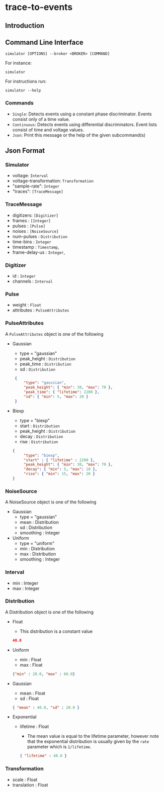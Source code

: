 # trace-to-events

## Introduction

## Command Line Interface

```shell
simulator [OPTIONS] --broker <BROKER> [COMMAND]
```

For instance:

```shell
simulator
```

For instructions run:

```shell
simulator --help
```

### Commands

- `Single`:            Detects events using a constant phase discriminator. Events consist only of a time value.
- `Continuous`:        Detects events using differential discriminators. Event lists consist of time and voltage values.
- `Json`:              Print this message or the help of the given subcommand(s)

## Json Format

### Simulator

- voltage: `Interval`
- voltage-transformation: `Transformation`
- "sample-rate": `Integer`
- "traces": `[TraceMessage]`

### TraceMessage

- digitizers: `[Digitizer]`
- frames : `[Integer]`
- pulses : `[Pulse]`
- noises : `[NoiseSource]`
- num-pulses : `Distribution`
- time-bins : `Integer`
- timestamp : `Timestamp`,
- frame-delay-us : `Integer`,

### Digitizer

- id : `Integer`
- channels : `Interval`

### Pulse

- weight : `Float`
- attributes : `PulseAttributes`

### PulseAttributes

A `PulseAttributes` object is one of the following

- Gaussian
   - type = "gaussian"
   - peak_height : `Distribution`
   - peak_time : `Distribution`
   - sd : `Distribution`

   ```json
    {
        "type": "gaussian",
        "peak_height": { "min": 30, "max": 70 },
        "peak_time": { "lifetime": 2200 },
        "sd": { "min": 5, "max": 20 }
    }
    ```

- Biexp
   - type = "biexp"
   - start : `Distribution`
   - peak_height : `Distribution`
   - decay : `Distribution`
   - rise : `Distribution`

   ```json
   {
        "type": "biexp",
        "start" : { "lifetime" : 2200 },
        "peak_height": { "min": 30, "max": 70 },
        "decay": { "min": 5, "max": 10 },
        "rise": { "min": 15, "max": 20 }
   }
   ```

### NoiseSource

A NoiseSource object is one of the following

- Gaussian
   - type = "gaussian"
   - mean : Distribution
   - sd : Distribution
   - smoothing : Integer
- Uniform
   - type = "uniform"
   - min : Distribution
   - max : Distribution
   - smoothing : Integer

### Interval

- min : Integer
- max : Integer

### Distribution

A Distribution object is one of the following

- Float
   - This distribution is a constant value

   ```json
   40.0
   ```

- Uniform
   - min : Float
   - max : Float

   ```json
   {"min" : 20.0, "max" : 60.0}
   ```

- Gaussian
   - mean : Float
   - sd : Float

   ```json
   { "mean" : 40.0, "sd" : 20.0 }
   ```

- Exponential
   - lifetime : Float
      - The mean value is equal to the lifetime parameter, however note that the exponential distribution is usually given by the `rate` parameter which is `1/lifetime`.

      ```json
      { "lifetime" : 40.0 }
      ```

### Transformation

- scale : Float
- translation : Float
